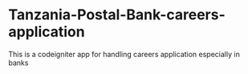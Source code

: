 Tanzania-Postal-Bank-careers-application
========================================

This is a codeigniter app for handling careers application especially in banks
